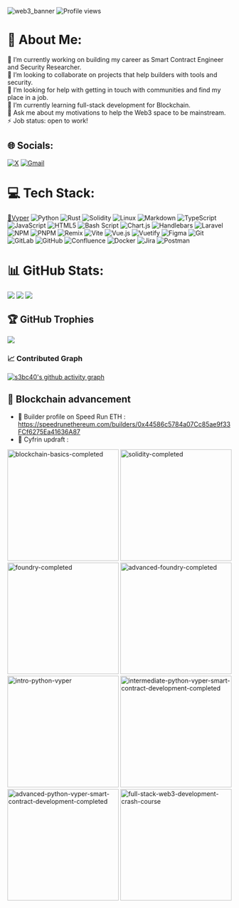 ![web3_banner](https://github.com/user-attachments/assets/d8e06991-3a0e-445a-bf4a-e7106223e13a)
![Profile views](https://komarev.com/ghpvc/?username=s3bc40&label=Profile%20views&color=0e75b6&style=flat)

# 💫 About Me:
🔭 I’m currently working on building my career as Smart Contract Engineer and Security Researcher.<br>👯 I’m looking to collaborate on projects that help builders with tools and security.<br>🤝 I’m looking for help with getting in touch with communities and find my place in a job.<br>🌱 I’m currently learning full-stack development for Blockchain.<br>💬 Ask me about my motivations to help the Web3 space to be mainstream.<br>⚡ Job status: open to work!


## 🌐 Socials:
[![X](https://img.shields.io/badge/X-%23000000.svg?logo=X&logoColor=white)](https://x.com/s3bc40) [![Gmail](https://img.shields.io/badge/Gmail-D14836?logo=gmail&logoColor=white)](mailto:s3bc40@gmail.com) 

# 💻 Tech Stack:
[🐍Vyper](https://github.com/vyperlang/vyper) ![Python](https://img.shields.io/badge/python-3670A0?style=for-the-badge&logo=python&logoColor=ffdd54) ![Rust](https://img.shields.io/badge/rust-%23000000.svg?style=for-the-badge&logo=rust&logoColor=white) ![Solidity](https://img.shields.io/badge/Solidity-%23363636.svg?style=for-the-badge&logo=solidity&logoColor=white) ![Linux](https://img.shields.io/badge/Linux-FCC624?logo=linux&logoColor=black&style=for-the-badge) ![Markdown](https://img.shields.io/badge/markdown-%23000000.svg?style=for-the-badge&logo=markdown&logoColor=white) ![TypeScript](https://img.shields.io/badge/typescript-%23007ACC.svg?style=for-the-badge&logo=typescript&logoColor=white) ![JavaScript](https://img.shields.io/badge/javascript-%23323330.svg?style=for-the-badge&logo=javascript&logoColor=%23F7DF1E) ![HTML5](https://img.shields.io/badge/html5-%23E34F26.svg?style=for-the-badge&logo=html5&logoColor=white) ![Bash Script](https://img.shields.io/badge/bash_script-%23121011.svg?style=for-the-badge&logo=gnu-bash&logoColor=white) ![Chart.js](https://img.shields.io/badge/chart.js-F5788D.svg?style=for-the-badge&logo=chart.js&logoColor=white) ![Handlebars](https://img.shields.io/badge/Handlebars-%23000000?style=for-the-badge&logo=Handlebars.js&logoColor=white) ![Laravel](https://img.shields.io/badge/laravel-%23FF2D20.svg?style=for-the-badge&logo=laravel&logoColor=white) ![NPM](https://img.shields.io/badge/NPM-%23CB3837.svg?style=for-the-badge&logo=npm&logoColor=white) ![PNPM](https://img.shields.io/badge/pnpm-%234a4a4a.svg?style=for-the-badge&logo=pnpm&logoColor=f69220) ![Remix](https://img.shields.io/badge/remix-%23000.svg?style=for-the-badge&logo=remix&logoColor=white) ![Vite](https://img.shields.io/badge/vite-%23646CFF.svg?style=for-the-badge&logo=vite&logoColor=white) ![Vue.js](https://img.shields.io/badge/vue.js-%2335495e.svg?style=for-the-badge&logo=vuedotjs&logoColor=%234FC08D) ![Vuetify](https://img.shields.io/badge/Vuetify-1867C0?style=for-the-badge&logo=vuetify&logoColor=AEDDFF) ![Figma](https://img.shields.io/badge/figma-%23F24E1E.svg?style=for-the-badge&logo=figma&logoColor=white) ![Git](https://img.shields.io/badge/git-%23F05033.svg?style=for-the-badge&logo=git&logoColor=white) ![GitLab](https://img.shields.io/badge/gitlab-%23181717.svg?style=for-the-badge&logo=gitlab&logoColor=white) ![GitHub](https://img.shields.io/badge/github-%23121011.svg?style=for-the-badge&logo=github&logoColor=white) ![Confluence](https://img.shields.io/badge/confluence-%23172BF4.svg?style=for-the-badge&logo=confluence&logoColor=white) ![Docker](https://img.shields.io/badge/docker-%230db7ed.svg?style=for-the-badge&logo=docker&logoColor=white) ![Jira](https://img.shields.io/badge/jira-%230A0FFF.svg?style=for-the-badge&logo=jira&logoColor=white) ![Postman](https://img.shields.io/badge/Postman-FF6C37?style=for-the-badge&logo=postman&logoColor=white)
# 📊 GitHub Stats:
![](https://github-readme-stats-omega-nine-94.vercel.app/api?username=s3bc40&theme=dark&hide_border=true&include_all_commits=true&count_private=false&show=discussions_started,discussions_answered,prs_merged,prs_merged_percentage)
![](https://github-readme-stats-omega-nine-94.vercel.app/api/top-langs/?username=s3bc40&theme=dark&hide_border=true&include_all_commits=true&count_private=false&layout=compact&langs_count=10)
![](https://nirzak-streak-stats.vercel.app/?user=s3bc40&theme=dark&hide_border=true)

## 🏆 GitHub Trophies
![](https://github-profile-trophy.vercel.app/?username=s3bc40&theme=radical&no-frame=false&no-bg=false&margin-w=4)

### 📈 Contributed Graph
[![s3bc40's github activity graph](https://github-readme-activity-graph.vercel.app/graph?username=s3bc40&theme=github-compact&hide_border=true)](https://github.com/ashutosh00710/github-readme-activity-graph)

<!-- Proudly created with GPRM ( https://gprm.itsvg.in ) -->

## 🤯 Blockchain advancement

- 🔖 Builder profile on Speed Run ETH : <https://speedrunethereum.com/builders/0x44586c5784a07Cc85ae9f33FCf6275Ea41636A87>
- 🐸 Cyfrin updraft :

<div style="display: flex; flex-wrap: wrap; gap: 4px; justify-content: left;">
  <img src="https://github.com/user-attachments/assets/299d4df6-a321-4e92-aaa3-7a436e691e44" alt="blockchain-basics-completed" width="250"/>
  <img src="https://github.com/user-attachments/assets/b69ec8a0-930c-4fe0-a4de-2915bb9c6211" alt="solidity-completed" width="250"/>
  <img src="https://github.com/user-attachments/assets/eb22dfb5-5090-4d3e-9448-b2177cee93f2" alt="foundry-completed" width="250"/>
  <img src="https://github.com/user-attachments/assets/42b57e2e-c047-4d68-b00f-889f6628ffe1" alt="advanced-foundry-completed" width="250"/>
  <img src="https://github.com/user-attachments/assets/a741bb3e-e43a-4dff-948c-0cd01ab5411b" alt="intro-python-vyper" width="250"/>
  <img src="https://github.com/user-attachments/assets/eca8245e-93db-4ad7-ba5a-40b64679ff78" alt="intermediate-python-vyper-smart-contract-development-completed" width="250"/>
  <img src="https://github.com/user-attachments/assets/486a0065-ced7-457f-a885-4d61fac2c499" alt="advanced-python-vyper-smart-contract-development-completed" width="250"/>
  <img src="https://github.com/user-attachments/assets/55a69ac2-2d39-4474-96fd-9de7b7977376" alt="full-stack-web3-development-crash-course" width="250"/>
</div>


